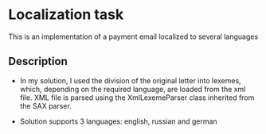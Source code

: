 # Localization task

This is an implementation of a payment email localized to several languages


## Description

* In my solution, I used the division of the original letter into lexemes, which, depending on the required language, 
  are loaded from the xml file. XML file is parsed using the XmlLexemeParser class inherited from the SAX parser.
  

* Solution supports 3 languages: english, russian and german

